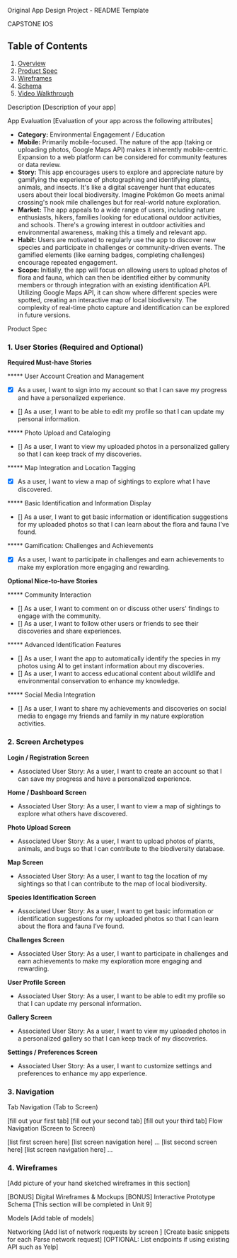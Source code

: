 Original App Design Project - README Template

CAPSTONE IOS


## Table of Contents
1. [Overview](#Overview)
1. [Product Spec](#Product-Spec)
1. [Wireframes](#Wireframes)
2. [Schema](#Schema)
3. [Video Walkthrough](#Video-Walkthrough)


Description
[Description of your app]

App Evaluation
[Evaluation of your app across the following attributes]

- **Category:** Environmental Engagement / Education
- **Mobile:** Primarily mobile-focused. The nature of the app (taking or uploading photos, Google Maps API) makes it inherently mobile-centric. Expansion to a web platform can be considered for community features or data review.
- **Story:** This app encourages users to explore and appreciate nature by gamifying the experience of photographing and identifying plants, animals, and insects. It's like a digital scavenger hunt that educates users about their local biodiversity. Imagine Pokémon Go meets animal crossing's nook mile challenges but for real-world nature exploration.
- **Market:** The app appeals to a wide range of users, including nature enthusiasts, hikers, families looking for educational outdoor activities, and schools. There's a growing interest in outdoor activities and environmental awareness, making this a timely and relevant app.
- **Habit:** Users are motivated to regularly use the app to discover new species and participate in challenges or community-driven events. The gamified elements (like earning badges, completing challenges) encourage repeated engagement.
- **Scope:** Initially, the app will focus on allowing users to upload photos of flora and fauna, which can then be identified either by community members or through integration with an existing identification API. Utilizing Google Maps API, it can show where different species were spotted, creating an interactive map of local biodiversity. The complexity of real-time photo capture and identification can be explored in future versions.

Product Spec
### 1. User Stories (Required and Optional)
   
**Required Must-have Stories**

***** User Account Creation and Management

- [x] As a user, I want to sign into my account so that I can save my progress and have a personalized experience.
- [] As a user, I want to be able to edit my profile so that I can update my personal information.
  
***** Photo Upload and Cataloging

- [] As a user, I want to view my uploaded photos in a personalized gallery so that I can keep track of my discoveries.

***** Map Integration and Location Tagging

- [x] As a user, I want to view a map of sightings to explore what I have discovered.

***** Basic Identification and Information Display

- [] As a user, I want to get basic information or identification suggestions for my uploaded photos so that I can learn about the flora and fauna I’ve found.

***** Gamification: Challenges and Achievements

- [x] As a user, I want to participate in challenges and earn achievements to make my exploration more engaging and rewarding.
  
**Optional Nice-to-have Stories**

***** Community Interaction

- [] As a user, I want to comment on or discuss other users' findings to engage with the community.
- [] As a user, I want to follow other users or friends to see their discoveries and share experiences.

***** Advanced Identification Features

- [] As a user, I want the app to automatically identify the species in my photos using AI to get instant information about my discoveries.
- [] As a user, I want to access educational content about wildlife and environmental conservation to enhance my knowledge.

***** Social Media Integration

- [] As a user, I want to share my achievements and discoveries on social media to engage my friends and family in my nature exploration activities.
  
### 2. Screen Archetypes

**Login / Registration Screen**
- Associated User Story: As a user, I want to create an account so that I can save my progress and have a personalized experience.

**Home / Dashboard Screen**
- Associated User Story: As a user, I want to view a map of sightings to explore what others have discovered.

**Photo Upload Screen**
- Associated User Story: As a user, I want to upload photos of plants, animals, and bugs so that I can contribute to the biodiversity database.
  
**Map Screen**
- Associated User Story: As a user, I want to tag the location of my sightings so that I can contribute to the map of local biodiversity.

**Species Identification Screen**
- Associated User Story: As a user, I want to get basic information or identification suggestions for my uploaded photos so that I can learn about the flora and fauna I’ve found.
  
**Challenges Screen**
- Associated User Story: As a user, I want to participate in challenges and earn achievements to make my exploration more engaging and rewarding.
  
**User Profile Screen**
- Associated User Story: As a user, I want to be able to edit my profile so that I can update my personal information.

**Gallery Screen**
- Associated User Story: As a user, I want to view my uploaded photos in a personalized gallery so that I can keep track of my discoveries.

**Settings / Preferences Screen**
- Associated User Story: As a user, I want to customize settings and preferences to enhance my app experience.
  
### 3. Navigation
Tab Navigation (Tab to Screen)

[fill out your first tab]
[fill out your second tab]
[fill out your third tab]
Flow Navigation (Screen to Screen)

[list first screen here]
[list screen navigation here]
...
[list second screen here]
[list screen navigation here]
...

### 4. Wireframes

[Add picture of your hand sketched wireframes in this section] 

[BONUS] Digital Wireframes & Mockups
[BONUS] Interactive Prototype
Schema
[This section will be completed in Unit 9]

Models
[Add table of models]

Networking
[Add list of network requests by screen ]
[Create basic snippets for each Parse network request]
[OPTIONAL: List endpoints if using existing API such as Yelp]
